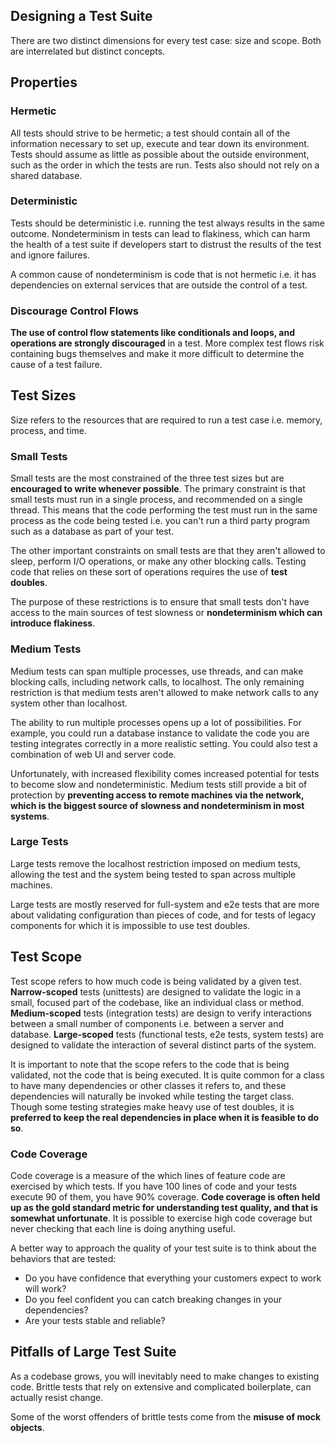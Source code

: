 ## Designing a Test Suite

There are two distinct dimensions for every test case: size and scope. Both are interrelated but distinct concepts.

## Properties

### Hermetic

All tests should strive to be hermetic; a test should contain all of the information necessary to set up, execute and tear down its environment. Tests should assume as little as possible about the outside environment, such as the order in which the tests are run. Tests also should not rely on a shared database.

### Deterministic

Tests should be deterministic i.e. running the test always results in the same outcome. Nondeterminism in tests can lead to flakiness, which can harm the health of a test suite if developers start to distrust the results of the test and ignore failures.

A common cause of nondeterminism is code that is not hermetic i.e. it has dependencies on external services that are outside the control of a test.

### Discourage Control Flows

**The use of control flow statements like conditionals and loops, and operations are strongly discouraged** in a test. More complex test flows risk containing bugs themselves and make it more difficult to determine the cause of a test failure.

## Test Sizes

Size refers to the resources that are required to run a test case i.e. memory, process, and time.

### Small Tests

Small tests are the most constrained of the three test sizes but are **encouraged to write whenever possible**. The primary constraint is that small tests must run in a single process, and recommended on a single thread. This means that the code performing the test must run in the same process as the code being tested i.e. you can't run a third party program such as a database as part of your test.

The other important constraints on small tests are that they aren't allowed to sleep, perform I/O operations, or make any other blocking calls. Testing code that relies on these sort of operations requires the use of **test doubles**.

The purpose of these restrictions is to ensure that small tests don't have access to the main sources of test slowness or **nondeterminism which can introduce flakiness**.

### Medium Tests

Medium tests can span multiple processes, use threads, and can make blocking calls, including network calls, to localhost. The only remaining restriction is that medium tests aren't allowed to make network calls to any system other than localhost.

The ability to run multiple processes opens up a lot of possibilities. For example, you could run a database instance to validate the code you are testing integrates correctly in a more realistic setting. You could also test a combination of web UI and server code.

Unfortunately, with increased flexibility comes increased potential for tests to become slow and nondeterministic. Medium tests still provide a bit of protection by **preventing access to remote machines via the network, which is the biggest source of slowness and nondeterminism in most systems**.

### Large Tests

Large tests remove the localhost restriction imposed on medium tests, allowing the test and the system being tested to span across multiple machines.

Large tests are mostly reserved for full-system and e2e tests that are more about validating configuration than pieces of code, and for tests of legacy components for which it is impossible to use test doubles.

## Test Scope

Test scope refers to how much code is being validated by a given test. **Narrow-scoped** tests (unittests) are designed to validate the logic in a small, focused part of the codebase, like an individual class or method. **Medium-scoped** tests (integration tests) are design to verify interactions between a small number of components i.e. between a server and database. **Large-scoped** tests (functional tests, e2e tests, system tests) are designed to validate the interaction of several distinct parts of the system.

It is important to note that the scope refers to the code that is being validated, not the code that is being executed. It is quite common for a class to have many dependencies or other classes it refers to, and these dependencies will naturally be invoked while testing the target class. Though some testing strategies make heavy use of test doubles, it is **preferred to keep the real dependencies in place when it is feasible to do so**.

### Code Coverage

Code coverage is a measure of the which lines of feature code are exercised by which tests. If you have 100 lines of code and your tests execute 90 of them, you have 90% coverage. **Code coverage is often held up as the gold standard metric for understanding test quality, and that is somewhat unfortunate**. It is possible to exercise high code coverage but never checking that each line is doing anything useful.

A better way to approach the quality of your test suite is to think about the behaviors that are tested:

- Do you have confidence that everything your customers expect to work will work?
- Do you feel confident you can catch breaking changes in your dependencies?
- Are your tests stable and reliable?

## Pitfalls of Large Test Suite

As a codebase grows, you will inevitably need to make changes to existing code. Brittle tests that rely on extensive and complicated boilerplate, can actually resist change.

Some of the worst offenders of brittle tests come from the **misuse of mock objects**.
